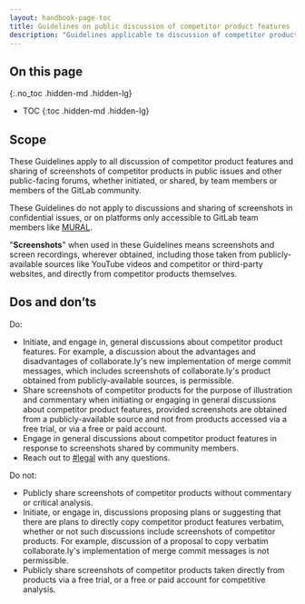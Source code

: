 ```yaml
---
layout: handbook-page-toc
title: Guidelines on public discussion of competitor product features
description: "Guidelines applicable to discussion of competitor product features and sharing of screenshots of competitor products in public issues and other public-facing media."
---
```


## On this page
{:.no_toc .hidden-md .hidden-lg}

- TOC
{:toc .hidden-md .hidden-lg}

## Scope

These Guidelines apply to all discussion of competitor product features and sharing of screenshots of competitor products in public issues and other public-facing forums, whether initiated, or shared, by team members or members of the GitLab community.

These Guidelines do not apply to discussions and sharing of screenshots in confidential issues, or on platforms only accessible to GitLab team members like [MURAL](https://about.gitlab.com/handbook/engineering/ux/ux-resources/#tools).

"**Screenshots**" when used in these Guidelines means screenshots and screen recordings, wherever obtained, including those taken from publicly-available sources like YouTube videos and competitor or third-party websites, and directly from competitor products themselves.

## Dos and don’ts

Do:
* Initiate, and engage in, general discussions about competitor product features. For example, a discussion about the advantages and disadvantages of collaborate.ly's new implementation of merge commit messages, which includes screenshots of collaborate.ly's product obtained from publicly-available sources, is permissible. 
* Share screenshots of competitor products for the purpose of illustration and commentary when initiating or engaging in general discussions about competitor product features, provided screenshots are obtained from a publicly-available source and not from products accessed via a free trial, or via a free or paid account.
* Engage in general discussions about competitor product features in response to screenshots shared by community members.
* Reach out to [#legal](https://app.slack.com/client/T02592416/C78E74A6L) with any questions.

Do not:
* Publicly share screenshots of competitor products without commentary or critical analysis.
* Initiate, or engage in, discussions proposing plans or suggesting that there are plans to directly copy competitor product features verbatim, whether or not such discussions include screenshots of competitor products. For example, discussion of a proposal to copy verbatim collaborate.ly's implementation of merge commit messages is not permissible. 
* Publicly share screenshots of competitor products taken directly from products via a free trial, or a free or paid account for competitive analysis.
